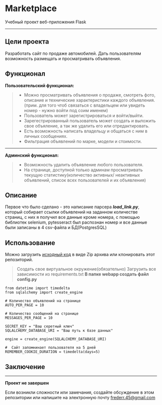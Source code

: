 # Marketplace

Учебный проект веб-приложения Flask
____________________________________

## Цели проекта

Разработать сайт по продаже автомобилей.
Дать пользователям возможность размещать 
и просматривать объявления.

## Функционал

**Пользовательский функционал:**

>* Можно просматривать объявления о
>  продаже, смотреть фото, описание и
>  технические характеристики каждого
>  объявления. 
>  (прим. для того чтоб связаться с
>  владельцем или увидеть номер -
>  нужно войти под соим именем)
>* Пользователь может зарегистрироваться 
>  и войти/выйти.
>* Зарегестрированный пользователь 
>  может создать и выложить свое 
>  объяление, а так же удалить его
>  или отредактировать.
>* Есть возможность написать владельцу
>  и общаться с ним в личных сообщениях.
>* Фильтрация объявлений по марке, модели
>  и стоимости.

--- 

**Админский функционал:**

>* Возможность удалить объявление
>  любого пользователя.
>* На странице, доступной только 
>  админам просматривать текущую 
> статистику(количество активных/
>  неактивных объявлений, список
>  всех пользователей и их объявления)

## Описание

Первое что было сделано - это написание
парсера ***load_link.py***, 
который собирает ссылки объявлений
на заданном количестве страниц,
с них я получил все данные кроме номера,
с помощью библиотек selenium, pytesseract
был распознан номер и все данные 
были записаны в 4 csv-файла 
и БД(PostgresSQL)

## Использование

Можно загрузить [исходный код](https://github.com/frederr45/marketplace/archive/master.zip) в виде
Zip архива или клонировать этот репозиторий.

>Создать свое виртуальное окружение(обязательно)
>Загрузить все зависимости из requirements.txt
>**В папке webapp создать файл config.py**

```
from datetime import timedelta
from sqlalchemy import create_engine

# Количество объявлений на странице
AUTO_PER_PAGE = 10 

# Количество сообщений на странице
MESSAGES_PER_PAGE = 10 

SECRET_KEY = "Ваш серетный ключ"
SQLALCHEMY_DATABASE_URI = "Ваш путь к базе данных" 

engine = create_engine(SQLALCHEMY_DATABASE_URI)

#  Сайт запомнинает пользователя на 5 дней
REMEMBER_COOKIE_DURATION = timedelta(days=5) 
```

## Заключение
____________________________________________________

**Проект не завершен**

Если возникли сложности или замечания, создайте
обсуждение в этом репозитории или напишите 
на электронную почту <frederr.45@gmail.com>








